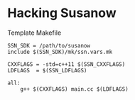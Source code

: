 
# Hacking Susanow

Template Makefile

```
SSN_SDK = /path/to/susanow
include $(SSN_SDK)/mk/ssn.vars.mk

CXXFLAGS = -std=c++11 $(SSN_CXXFLAGS)
LDFLAGS  = $(SSN_LDFLAGS)

all:
	g++ $(CXXFLAGS) main.cc $(LDFLAGS)
```

